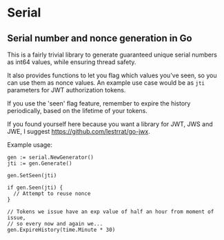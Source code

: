 # Serial

## Serial number and nonce generation in Go

This is a fairly trivial library to generate guaranteed unique serial numbers
as int64 values, while ensuring thread safety.

It also provides functions to let you flag which values you've seen, so you
can use them as nonce values. An example use case would be as `jti` parameters
for JWT authorization tokens.

If you use the 'seen' flag feature, remember to expire the history
periodically, based on the lifetime of your tokens.

If you found yourself here because you want a library for JWT, JWS and JWE, I
suggest <https://github.com/lestrrat/go-jwx>.

Example usage:

    gen := serial.NewGenerator()
    jti := gen.Generate()
    
    gen.SetSeen(jti)

    if gen.Seen(jti) {
      // Attempt to reuse nonce
    }

    // Tokens we issue have an exp value of half an hour from moment of issue,
    // so every now and again we...
    gen.ExpireHistory(time.Minute * 30)

